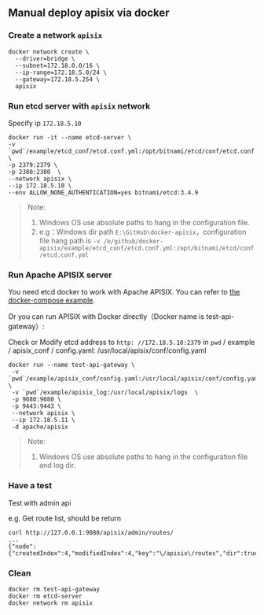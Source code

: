 ## Manual deploy apisix via docker

### Create a network `apisix`

```
docker network create \
  --driver=bridge \
  --subnet=172.18.0.0/16 \
  --ip-range=172.18.5.0/24 \
  --gateway=172.18.5.254 \
  apisix
```

### Run etcd server with `apisix` network

Specify ip `172.18.5.10`

```
docker run -it --name etcd-server \
-v `pwd`/example/etcd_conf/etcd.conf.yml:/opt/bitnami/etcd/conf/etcd.conf.yml \
-p 2379:2379 \
-p 2380:2380  \
--network apisix \
--ip 172.18.5.10 \
--env ALLOW_NONE_AUTHENTICATION=yes bitnami/etcd:3.4.9
```

> Note:
>
> 1. Windows OS use absolute paths to hang in the configuration file.
> 2. e.g：Windows dir path `E:\GitHub\docker-apisix`，configuration file hang path is `-v /e/github/docker-apisix/example/etcd_conf/etcd.conf.yml:/opt/bitnami/etcd/conf/etcd.conf.yml`

### Run Apache APISIX server

You need etcd docker to work with Apache APISIX. You can refer to [the docker-compose example](example/README.md).

Or you can run APISIX with Docker directly（Docker name is test-api-gateway）:

Check or Modify etcd address to `http: //172.18.5.10:2379` in `pwd` / example / apisix_conf / config.yaml: /usr/local/apisix/conf/config.yaml

```
docker run --name test-api-gateway \
 -v `pwd`/example/apisix_conf/config.yaml:/usr/local/apisix/conf/config.yaml \
 -v `pwd`/example/apisix_log:/usr/local/apisix/logs  \
 -p 9080:9080 \
 -p 9443:9443 \
 --network apisix \
 --ip 172.18.5.11 \
 -d apache/apisix
```

> Note:
>
> 1. Windows OS use absolute paths to hang in the configuration file and log dir.
>

### Have a test

Test with admin api

e.g. Get route list, should be return  

```
curl http://127.0.0.1:9080/apisix/admin/routes/
...
{"node":{"createdIndex":4,"modifiedIndex":4,"key":"\/apisix\/routes","dir":true},"action":"get"}
```

### Clean

```
docker rm test-api-gateway
docker rm etcd-server
docker network rm apisix
```
